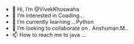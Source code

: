 - 👋 Hi, I’m @VivekKhuswaha
- 👀 I’m interested in Coading...
- 🌱 I’m currently learning ...Python
- 💞️ I’m looking to collaborate on . Anshuman.M..
- 📫 How to reach me to java ...

<!---
VivekKhuswaha/VivekKhuswaha is a ✨ special ✨ repository because its `README.md` (this file) appears on your GitHub profile.
You can click the Preview link to take a look at your changes.
--->
